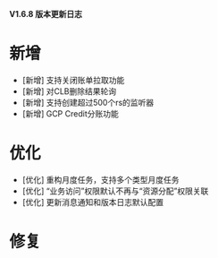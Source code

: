 **V1.6.8 版本更新日志**

# 新增
- [新增] 支持关闭账单拉取功能
- [新增] 对CLB删除结果轮询
- [新增] 支持创建超过500个rs的监听器
- [新增] GCP Credit分账功能

# 优化
- [优化] 重构月度任务，支持多个类型月度任务
- [优化] “业务访问”权限默认不再与“资源分配”权限关联
- [优化] 更新消息通知和版本日志默认配置

# 修复


